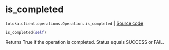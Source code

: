 # is_completed
`toloka.client.operations.Operation.is_completed` | [Source code](https://github.com/Toloka/toloka-kit/blob/v0.1.25/src/client/operations.py#L107)

```python
is_completed(self)
```

Returns True if the operation is completed. Status equals SUCCESS or FAIL.


